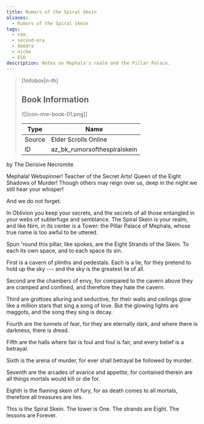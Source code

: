 ```yaml
---
title: Rumors of the Spiral Skein
aliases:
  - Rumors of the Spiral Skein
tags:
  - com_
  - second-era
  - daedra
  - niche
  - ESO
description: Notes on Mephala's realm and the Pillar Palace.
---
```

> [!infobox|n-th]
> 
> ## Book Information
> 
> ![[icon-mw-book-01.png]]
> 
> | Type | Name |
> | --- | --- |
> | Source | Elder Scrolls Online |
> | ID | az_bk_rumorsofthespiralskein |

by The Derisive Necromite  

Mephala! Webspinner! Teacher of the Secret Arts! Queen of the Eight Shadows of Murder! Though others may reign over us, deep in the night we still hear your whisper!  
  
And we do not forget.  
  
In Oblivion you keep your secrets, and the secrets of all those entangled in your webs of subterfuge and semblance. The Spiral Skein is your realm, and like Nirn, in its center is a Tower: the Pillar Palace of Mephala, whose true name is too awful to be uttered.  
  
Spun 'round this pillar, like spokes, are the Eight Strands of the Skein. To each its own space, and to each space its sin.  
  
First is a cavern of plinths and pedestals. Each is a lie, for they pretend to hold up the sky --- and the sky is the greatest lie of all.  
  
Second are the chambers of envy, for compared to the cavern above they are cramped and confined, and therefore they hate the cavern.  
  
Third are grottoes alluring and seductive, for their walls and ceilings glow like a million stars that sing a song of love. But the glowing lights are maggots, and the song they sing is decay.  
  
Fourth are the tunnels of fear, for they are eternally dark, and where there is darkness, there is dread.  
  
Fifth are the halls where fair is foul and foul is fair, and every belief is a betrayal.  
  
Sixth is the arena of murder, for ever shall betrayal be followed by murder.  
  
Seventh are the arcades of avarice and appetite, for contained therein are all things mortals would kill or die for.  
  
Eighth is the flaming skein of fury, for as death comes to all mortals, therefore all treasures are lies. 

This is the Spiral Skein. The tower is One. The strands are Eight. The lessons are Forever.